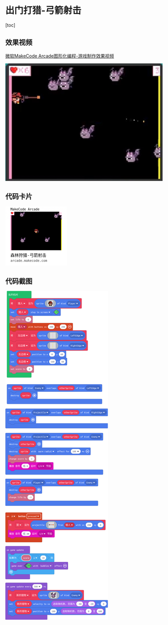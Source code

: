 # 出门打猎-弓箭射击

[toc]



## 效果视频

[微软MakeCode Arcade图形化编程-游戏制作效果视频](https://www.bilibili.com/video/av82551127?p=7)

![](./image/游戏截图.jpg)



## 代码卡片



![](./image/arcade-森林狩猎-弓箭射击.png)



## 代码截图



![](./image/代码截图.png)

